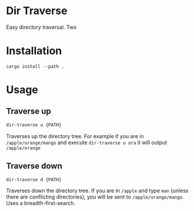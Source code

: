 # Dir Traverse

Easy directory traversal. Two 

# Installation
`cargo install --path .`
# Usage
## Traverse up
```bash
dir-traverse u {PATH}
```

Traverses up the directory tree. For example if you are in `/apple/orange/mango` and execute
`dir-traverse u ora` it will output `/apple/orange`


## Traverse down
```bash
dir-traverse d {PATH}
```

Traverses down the directory tree. If you are in `/apple` and type `man` (unless there are 
conflicting directories), you will be sent to `/apple/orange/mango`. Uses a breadth-first-search.
